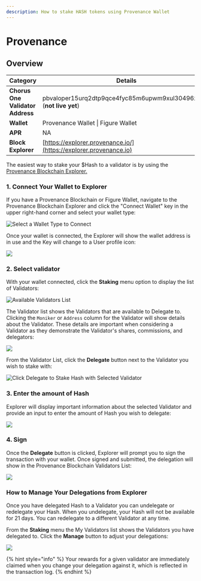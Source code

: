 ```yaml
---
description: How to stake HASH tokens using Provenance Wallet
---
```


# Provenance

## Overview

| Category                         | Details                                                             |
| -------------------------------- | ------------------------------------------------------------------- |
| **Chorus One Validator Address** | pbvaloper15urq2dtp9qce4fyc85m6upwm9xul30496ze70t (**not live yet**) |
| **Wallet**                       | Provenance Wallet \| Figure Wallet                                  |
| **APR**                          | NA                                                                  |
| **Block Explorer**               | [https://explorer.provenance.io/](https://explorer.provenance.io)   |

The easiest way to stake your $Hash to a validator is by using the [Provenance Blockchain Explorer.](https://explorer.provenance.io)

### 1. Connect Your Wallet to Explorer

If you have a Provenance Blockchain or Figure Wallet, navigate to the Provenance Blockchain Explorer and click the "Connect Wallet" key in the upper right-hand corner and select your wallet type:



![Select a Wallet Type to Connect](../.gitbook/assets/1-dashboard.png)

Once your wallet is connected, the Explorer will show the wallet address is in use and the Key will change to a User profile icon:

![](../.gitbook/assets/2-loggedin.png)

### 2. Select validator

With your wallet connected, click the **Staking** menu option to display the list of Validators:

![Available Validators List](../.gitbook/assets/3-staking.png)

The Validator list shows the Validators that are available to Delegate to. Clicking the `Moniker` or `Address` column for the Validator will show details about the Validator. These details are important when considering a Validator as they demonstrate the Validator's shares, commissions, and delegators:

![](../.gitbook/assets/4-example.png)

From the Validator List, click the **Delegate** button next to the Validator you wish to stake with:

![Click Delegate to Stake Hash with Selected Validator](../.gitbook/assets/5-select.png)

### 3. Enter the amount of Hash

Explorer will display important information about the selected Validator and provide an input to enter the amount of Hash you wish to delegate:

![](../.gitbook/assets/6-amount.png)

### 4. Sign

Once the **Delegate** button is clicked, Explorer will prompt you to sign the transaction with your wallet. Once signed and submitted, the delegation will show in the Provenance Blockchain Validators List:

![](../.gitbook/assets/7-sign.png)

### How to Manage Your Delegations from Explorer

Once you have delegated Hash to a Validator you can undelegate or redelegate your Hash. When you undelegate, your Hash will not be available for 21 days. You can redelegate to a different Validator at any time.

From the **Staking** menu the My Validators list shows the Validators you have delegated to. Click the **Manage** button to adjust your delegations:

![](../.gitbook/assets/8-manage.png)

{% hint style="info" %}
Your rewards for a given validator are immediately claimed when you change your delegation against it, which is reflected in the transaction log.
{% endhint %}



